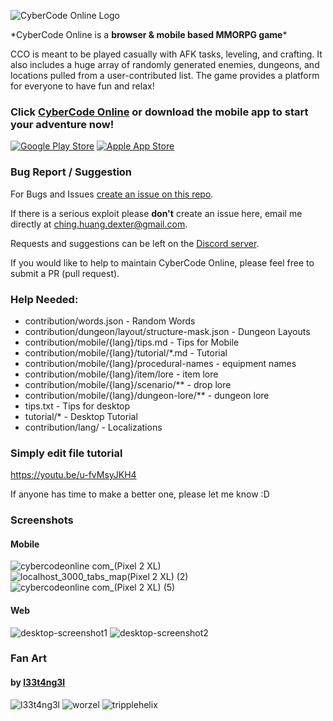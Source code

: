 ![CyberCode Online Logo](/resources/readme/CyberCode%20Online.png)

\*CyberCode Online is a **browser & mobile based MMORPG game***

CCO is meant to be played casually with AFK tasks, leveling, and crafting. It also includes a huge array of randomly generated enemies, dungeons, and locations pulled from a user-contributed list. The game provides a platform for everyone to have fun and relax!

### Click [CyberCode Online](https://cybercodeonline.com/) or download the mobile app to start your adventure now!

[![Google Play Store](/resources/readme/GooglePlayBadge.png)](https://play.google.com/store/apps/details?id=com.cybercodeonline.cybercode) [![Apple App Store](/resources/readme/AppStoreBadge.png)](https://apps.apple.com/us/app/cybercode-online-text-mmo/id1541691332)

### Bug Report / Suggestion

For Bugs and Issues [create an issue on this repo](https://github.com/DexterHuang/CyberCodeOnline/issues).

If there is a serious exploit please **don't** create an issue here, email me directly at [ching.huang.dexter@gmail.com](mailto:ching.huang.dexter@gmail.com).

Requests and suggestions can be left on the [Discord server](https://discord.link/cco).

If you would like to help to maintain CyberCode Online, please feel free to submit a PR (pull request).

### Help Needed:

-   contribution/words.json - Random Words
-   contribution/dungeon/layout/structure-mask.json - Dungeon Layouts 
-   contribution/mobile/{lang}/tips.md - Tips for Mobile
-   contribution/mobile/{lang}/tutorial/\*.md - Tutorial
-   contribution/mobile/{lang}/procedural-names - equipment names
-   contribution/mobile/{lang}/item/lore - item lore
-   contribution/mobile/{lang}/scenario/\*\* - drop lore
-   contribution/mobile/{lang}/dungeon-lore/\*\* - dungeon lore
-   tips.txt - Tips for desktop
-   tutorial/\* - Desktop Tutorial
-   contribution/lang/ - Localizations

### Simply edit file tutorial

https://youtu.be/u-fvMsyJKH4

If anyone has time to make a better one, please let me know :D

### Screenshots

#### Mobile
![cybercodeonline com_(Pixel 2 XL)](https://user-images.githubusercontent.com/18545294/147470402-d725f303-686e-46ea-92f5-de3d5d045807.jpg)
![localhost_3000_tabs_map(Pixel 2 XL) (2)](https://user-images.githubusercontent.com/18545294/147470407-cc691f5c-006e-4a24-a008-696d0c7cf1f4.jpg)
![cybercodeonline com_(Pixel 2 XL) (5)](https://user-images.githubusercontent.com/18545294/147470410-7e8c1de2-87c5-4c76-b2c8-5f9466cf63c2.jpg)


#### Web

![desktop-screenshot1](/resources/readme/desktop-screenshot.png)
![desktop-screenshot2](/resources/readme/desktop-screenshot2.png)


### Fan Art

#### by [l33t4ng3l](https://github.com/l33t4ng3l)

![l33t4ng3l](/resources/art/l33t4ng3l/l33t4ng3l-resize.jpg)
![worzel](/resources/art/l33t4ng3l/worzel-resize.jpg)
![tripplehelix](/resources/art/l33t4ng3l/tripplehelix-resize.jpg)
